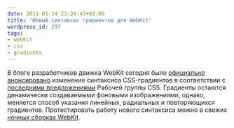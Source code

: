 ```yaml
---
date: 2011-01-14 23:24:43+03:00
title: 'Новый синтаксис градиентов для WebKit'
wordpress_id: 297
tags:
- webkit
- css
- gradients
---
```


В блоге разработчиков движка WebKit сегодня было [официально анонсировано][1] изменение синтаксиса CSS-градиентов в соответствии с [последними предложениями][2] Рабочей группы CSS. Градиенты остаются динамически создаваемыми фоновыми изображениями, однако, меняется способ указания линейных, радиальных и повторяющихся градиентов. Протестировать работу нового синтаксиса можно в свежих [ночных сборках WebKit][3].

[1]: http://webkit.org/blog/1424/css3-gradients/
[2]: http://dev.w3.org/csswg/css3-images/
[3]: http://nightly.webkit.org/
